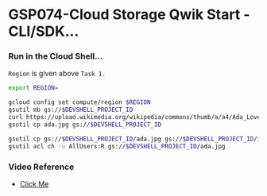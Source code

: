 # GSP074-Cloud Storage Qwik Start - CLI/SDK...

### Run in the Cloud Shell...

`Region` is given above `Task 1.`

```bash
export REGION=
```

```bash
gcloud config set compute/region $REGION
gsutil mb gs://$DEVSHELL_PROJECT_ID
curl https://upload.wikimedia.org/wikipedia/commons/thumb/a/a4/Ada_Lovelace_portrait.jpg/800px-Ada_Lovelace_portrait.jpg --output ada.jpg
gsutil cp ada.jpg gs://$DEVSHELL_PROJECT_ID

gsutil cp gs://$DEVSHELL_PROJECT_ID/ada.jpg gs://$DEVSHELL_PROJECT_ID/image-folder/
gsutil acl ch -u AllUsers:R gs://$DEVSHELL_PROJECT_ID/ada.jpg
```

### Video Reference

- [Click Me](https://youtu.be/88iMHBY-Zd8?si=Mqp8h0T8yEIW6t9f)
